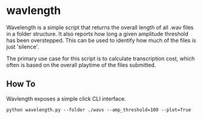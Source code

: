 # wavlength
Wavelength is a simple script that returns the overall length of all .wav files in a folder structure.
It also reports how long a given amplitude threshold has been overstepped. This can be used to identify
how much of the files is just 'silence'.

The primary use case for this script is to calculate transcription cost, which often is
based on the overall playtime of the files submitted.

## How To
Wavlength exposes a simple click CLI interface.

`python wavelength.py --folder ./wavs --amp_threshold=100 --plot=True`
